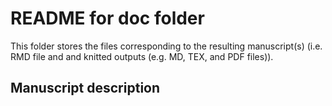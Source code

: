 # README for doc folder
This folder stores the files corresponding to the resulting manuscript(s) (i.e. RMD file and and knitted outputs (e.g. MD, TEX, and PDF files)).

## Manuscript description

